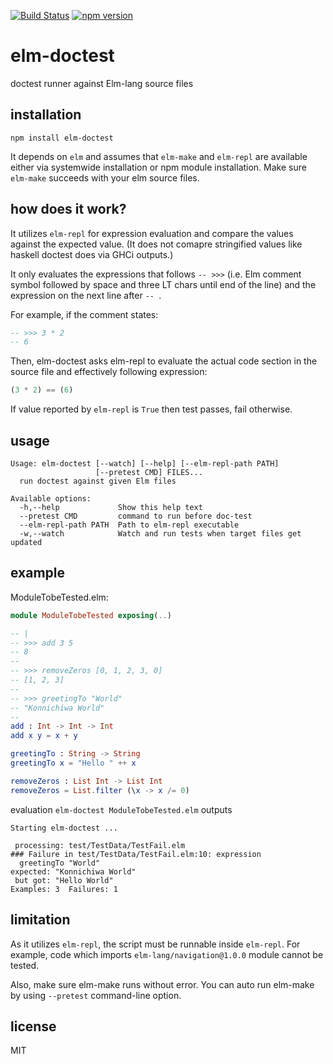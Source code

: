 [![Build Status](https://semaphoreci.com/api/v1/tshm/elm-doctest/branches/master/badge.svg)](https://semaphoreci.com/tshm/elm-doctest)
[![npm version](https://badge.fury.io/js/elm-doctest.svg)](https://badge.fury.io/js/elm-doctest)

# elm-doctest
doctest runner against Elm-lang source files

## installation
```shell
npm install elm-doctest
```
It depends on `elm` and assumes that `elm-make` and `elm-repl` are available
either via systemwide installation or npm module installation.
Make sure `elm-make` succeeds with your elm source files.

## how does it work?
It utilizes `elm-repl` for expression evaluation and compare the values
against the expected value.
(It does not comapre stringified values like haskell doctest does via
GHCi outputs.)

It only evaluates the expressions that follows `-- >>>`
(i.e. Elm comment symbol followed by space and three LT chars
until end of the line)
and the expression on the next line after `-- `.

For example, if the comment states:
```Elm
-- >>> 3 * 2
-- 6
```
Then, elm-doctest asks elm-repl to evaluate the
actual code section in the source file and
effectively following expression:
```Elm
(3 * 2) == (6)
```
If value reported by `elm-repl` is `True` then test passes, fail otherwise.

## usage

```
Usage: elm-doctest [--watch] [--help] [--elm-repl-path PATH]
                   [--pretest CMD] FILES...
  run doctest against given Elm files

Available options:
  -h,--help             Show this help text
  --pretest CMD         command to run before doc-test
  --elm-repl-path PATH  Path to elm-repl executable
  -w,--watch            Watch and run tests when target files get updated
```

## example

ModuleTobeTested.elm:
```Elm
module ModuleTobeTested exposing(..)

-- |
-- >>> add 3 5
-- 8
--
-- >>> removeZeros [0, 1, 2, 3, 0]
-- [1, 2, 3]
--
-- >>> greetingTo "World"
-- "Konnichiwa World"
--
add : Int -> Int -> Int
add x y = x + y

greetingTo : String -> String
greetingTo x = "Hello " ++ x

removeZeros : List Int -> List Int
removeZeros = List.filter (\x -> x /= 0)
```

evaluation `elm-doctest ModuleTobeTested.elm` outputs
```
Starting elm-doctest ...

 processing: test/TestData/TestFail.elm
### Failure in test/TestData/TestFail.elm:10: expression
  greetingTo "World"
expected: "Konnichiwa World"
 but got: "Hello World"
Examples: 3  Failures: 1
```

## limitation

As it utilizes `elm-repl`, the script must be runnable
inside `elm-repl`.
For example, code which imports `elm-lang/navigation@1.0.0`
module cannot be tested.

Also, make sure elm-make runs without error.
You can auto run elm-make by using `--pretest` command-line
option.


## license

MIT

